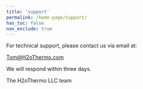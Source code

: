 ```yaml
---
title: 'support'
permalink: /home-page/support/
has_toc: false
nav_exclude: true
---
```

For technical support, please contact us via email at:

Tom@H2oThermo.com

We will respond within three days.

The H2oThermo LLC team
